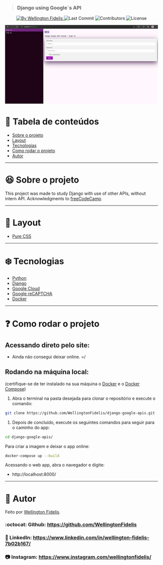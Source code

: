 <p align="center">
  <blockquote>
    <h3>Django using Google`s API</h3>
  </blockquote>
</p>

<p align="center">
  <a href="https://github.com/WellingtonFidelis">
    <img alt="By Wellington Fidelis" src="https://img.shields.io/badge/made%20by-Wellington%20Fidelis-5965e0">
  </a>

  <img alt="Last Commit" src="https://img.shields.io/github/last-commit/WellingtonFidelis/django-google-apis?color=rgb(89,101,224)">

  <img alt="Contributors" src="https://img.shields.io/github/contributors/WellingtonFidelis/django-google-apis?color=rgb(89,101,224)">

  <img alt="License" src="https://img.shields.io/badge/license-MIT-%2304D361?color=rgb(89,101,224)">
</p>

<p align="center">
  <img src="./portifolio/home_1.png" />
</p>

# :pushpin: Tabela de conteúdos

* [Sobre o projeto](#satisfied-sobre-o-projeto)
* [Layout](#panda_face-layout)
* [Tecnologias](#snowflake-tecnologias)
* [Como rodar o projeto](#question-como-rodar-o-projeto)
* [Autor](#closed_book-autor)

---
# :satisfied: Sobre o projeto
This project was made to study Django with use of other APIs, without intern API.
Acknowledgments to [freeCodeCamp](https://www.youtube.com/c/Freecodecamp).

---
# :panda_face: Layout
* [Pure CSS](https://developer.mozilla.org/pt-BR/docs/Web/CSS)

---
# :snowflake: Tecnologias
* [Python](https://www.python.org/)
* [Django](https://www.djangoproject.com/)
* [Google Cloud](https://cloud.google.com/)
* [Google reCAPTCHA](https://www.google.com/recaptcha/about/)
* [Docker](https://www.docker.com/)

---
# :question: Como rodar o projeto
## Acessando direto pelo site:
* Ainda não consegui deixar online. =/

## Rodando na máquina local:
(certifique-se de ter instalado na sua máquina o [Docker](https://www.docker.com/) e o [Docker Compose](https://docs.docker.com/compose/install/))
1. Abra o terminal na pasta desejada para clonar o repositório e execute o comando:
``` bash
git clone https://github.com/WellingtonFidelis/django-google-apis.git
```
1. Depois de concluído, execute os seguintes comandos para seguir para o caminho do app:
``` bash
cd django-google-apis/
```
Para criar a imagem e deixar o app online:
``` bash
docker-compose up --build
```
Acessando o web app, abra o navegador e digite:
* http://localhost:8000/

---
# :closed_book: Autor
Feito por [Wellington Fidelis](https://github.com/WellingtonFidelis).
### :octocat: Github: https://github.com/WellingtonFidelis
### :link: LinkedIn: https://www.linkedin.com/in/wellington-fidelis-7b02b167/
### :camera: Instagram: https://www.instagram.com/wellingtonfidelis/

